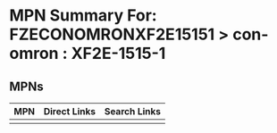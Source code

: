 



# MPN Summary For: FZECONOMRONXF2E15151 > con-omron : XF2E-1515-1

## MPNs
  

|MPN|Direct Links|Search Links|
| :--- | :--- | :--- |
||||
